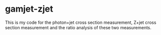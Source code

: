 # gamjet-zjet
This is my code for the photon+jet cross section measurement, Z+jet cross section measurement and the ratio analysis of these two measurements.
